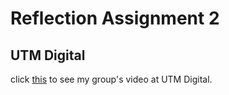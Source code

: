 # Reflection Assignment 2
## UTM Digital
click [this](https://drive.google.com/file/d/1L20Hz2qhUpABF5U640xBF5RLhjPXkdqs/view?usp=drive_link) to see my group's video at UTM Digital.
